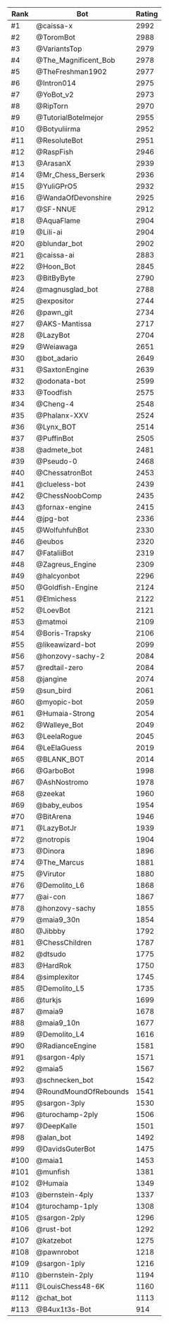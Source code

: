 Rank|Bot|Rating
---|---|---
#1|@caissa-x|2992
#2|@ToromBot|2988
#3|@VariantsTop|2979
#4|@The_Magnificent_Bob|2978
#5|@TheFreshman1902|2977
#6|@Intron014|2975
#7|@YoBot_v2|2973
#8|@RipTorn|2970
#9|@TutorialBotelmejor|2955
#10|@Botyuliirma|2952
#11|@ResoluteBot|2951
#12|@RaspFish|2946
#13|@ArasanX|2939
#14|@Mr_Chess_Berserk|2936
#15|@YuliGPrO5|2932
#16|@WandaOfDevonshire|2925
#17|@SF-NNUE|2912
#18|@AquaFlame|2904
#19|@Lili-ai|2904
#20|@blundar_bot|2902
#21|@caissa-ai|2883
#22|@Hoon_Bot|2845
#23|@BitByByte|2790
#24|@magnusglad_bot|2788
#25|@expositor|2744
#26|@pawn_git|2734
#27|@AKS-Mantissa|2717
#28|@LazyBot|2704
#29|@Weiawaga|2651
#30|@bot_adario|2649
#31|@SaxtonEngine|2639
#32|@odonata-bot|2599
#33|@Toodfish|2575
#34|@Cheng-4|2548
#35|@Phalanx-XXV|2524
#36|@Lynx_BOT|2514
#37|@PuffinBot|2505
#38|@admete_bot|2481
#39|@Pseudo-0|2468
#40|@ChessatronBot|2453
#41|@clueless-bot|2439
#42|@ChessNoobComp|2435
#43|@fornax-engine|2415
#44|@jpg-bot|2336
#45|@WolfuhfuhBot|2330
#46|@eubos|2320
#47|@FataliiBot|2319
#48|@Zagreus_Engine|2309
#49|@halcyonbot|2296
#50|@Goldfish-Engine|2124
#51|@Elmichess|2122
#52|@LoevBot|2121
#53|@matmoi|2109
#54|@Boris-Trapsky|2106
#55|@likeawizard-bot|2099
#56|@honzovy-sachy-2|2084
#57|@redtail-zero|2084
#58|@jangine|2074
#59|@sun_bird|2061
#60|@myopic-bot|2059
#61|@Humaia-Strong|2054
#62|@Walleye_Bot|2049
#63|@LeelaRogue|2045
#64|@LeElaGuess|2019
#65|@BLANK_BOT|2014
#66|@GarboBot|1998
#67|@AshNostromo|1978
#68|@zeekat|1960
#69|@baby_eubos|1954
#70|@BitArena|1946
#71|@LazyBotJr|1939
#72|@notropis|1904
#73|@Dinora|1896
#74|@The_Marcus|1881
#75|@Virutor|1880
#76|@Demolito_L6|1868
#77|@ai-con|1867
#78|@honzovy-sachy|1855
#79|@maia9_30n|1854
#80|@Jibbby|1792
#81|@ChessChildren|1787
#82|@dtsudo|1775
#83|@HardRok|1750
#84|@simplexitor|1745
#85|@Demolito_L5|1735
#86|@turkjs|1699
#87|@maia9|1678
#88|@maia9_10n|1677
#89|@Demolito_L4|1616
#90|@RadianceEngine|1581
#91|@sargon-4ply|1571
#92|@maia5|1567
#93|@schnecken_bot|1542
#94|@RoundMoundOfRebounds|1541
#95|@sargon-3ply|1530
#96|@turochamp-2ply|1506
#97|@DeepKalle|1501
#98|@alan_bot|1492
#99|@DavidsGuterBot|1475
#100|@maia1|1453
#101|@munfish|1381
#102|@Humaia|1349
#103|@bernstein-4ply|1337
#104|@turochamp-1ply|1308
#105|@sargon-2ply|1296
#106|@rust-bot|1292
#107|@katzebot|1275
#108|@pawnrobot|1218
#109|@sargon-1ply|1216
#110|@bernstein-2ply|1194
#111|@LouisChess48-6K|1160
#112|@chat_bot|1113
#113|@B4ux1t3s-Bot|914
